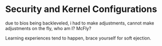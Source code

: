 # Security and Kernel Configurations

due to bios being backleveled, i had to make adjustments, cannot make adjustments on the fly, who am I? McFly?

Learning experiences tend to happen, brace yourself for soft ejection. 
